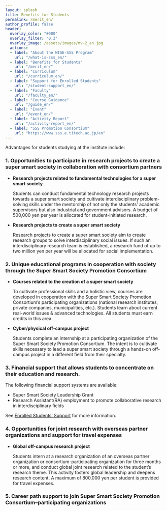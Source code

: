 ```yaml
---
layout: splash
title: Benefits for Students
permalink: /merit_en/
author_profile: false
header:
  overlay_color: "#000"
  overlay_filter: "0.3"
  overlay_image: /assets/images/mv-2_en.jpg
  actions:
  - label: "About the WISE-SSS Program"
    url: "/what-is-sss_en/"
  - label: "Benefits for Students"
    url: "/merit_en/"
  - label: "Curriculum"
    url: "/curriculum_en/"
  - label: "Support for Enrolled Students"
    url: "/student-support_en/"
  - label: "Faculty"
    url: "/faculty_en/"
  - label: "Course Guidance"
    url: "/guide_en/"
  - label: "Event"
    url: "/event_en/"
  - label: "Activity Report"
    url: "/activity-report_en/"
  - label: "SSS Promotion Consortium"
    url: "https://www.sss.e.titech.ac.jp/en"
---
```


Advantages for students studying at the institute include:


### 1. Opportunities to participate in research projects to create a super smart society in collaboration with consortium partners

* **Research projects related to fundamental technologies for a super smart society**

  Students can conduct fundamental technology research projects towards a super smart society and cultivate interdisciplinary problem-solving skills under the mentorship of not only the students’ academic supervisors but also industrial and government advisors. A budget of 500,000 yen per year is allocated for student-initiated research.

* **Research projects to create a super smart society**

  Research projects to create a super smart society aim to create research groups to solve interdisciplinary social issues. If such an interdisciplinary research team is established, a research fund of up to two million yen per year will be allocated for social implementation.

### 2. Unique educational programs in cooperation with society through the Super Smart Society Promotion Consortium

* **Courses related to the creation of a super smart society**

  To cultivate professional skills and a holistic view, courses are developed in cooperation with the Super Smart Society Promotion Consortium’s participating organizations (national research institutes, private companies, municipalities, etc.). Students learn about current real-world issues & advanced technologies. All students must earn credits in this area.

* **Cyber/physical off-campus project**

  Students complete an internship at a participating organization of the Super Smart Society Promotion Consortium. The intent is to cultivate skills necessary to lead a super smart society through a hands-on off-campus project in a different field from their specialty.

### 3. Financial support that allows students to concentrate on their education and research.

  The following financial support systems are available:
  * Super Smart Society Leadership Grant
  * Research Assistant(RA) employment to promote collaborative research in interdisciplinary fields

  See [Enrolled Students’ Support](/student-support_en/) for more information.

### 4. Opportunities for joint research with overseas partner organizations and support for travel expenses

* **Global off-campus research project**

  Students intern at a research organization of an overseas partner organization or consortium-participating organization for three months or more, and conduct global joint research related to the student’s research theme. This activity fosters global leadership and deepens research content. A maximum of 800,000 yen per student is provided for travel expenses.

### 5. Career path support to join Super Smart Society Promotion Consortium–participating organizations
